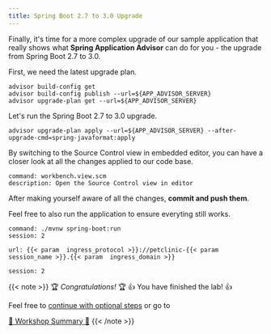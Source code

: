 ```yaml
---
title: Spring Boot 2.7 to 3.0 Upgrade
---
```


Finally, it's time for a more complex upgrade of our sample application that really shows what **Spring Application Advisor** can do for you - the upgrade from Spring Boot 2.7 to 3.0.


First, we need the latest upgrade plan.
```execute
advisor build-config get
advisor build-config publish --url=${APP_ADVISOR_SERVER}
advisor upgrade-plan get --url=${APP_ADVISOR_SERVER}
```

Let's run the Spring Boot 2.7 to 3.0 upgrade.
```execute
advisor upgrade-plan apply --url=${APP_ADVISOR_SERVER} --after-upgrade-cmd=spring-javaformat:apply
```

By switching to the Source Control view in embedded editor, you can have a closer look at all the changes applied to our code base.
```editor:execute-command
command: workbench.view.scm
description: Open the Source Control view in editor
```
After making yourself aware of all the changes, **commit and push them**.

Feel free to also run the application to ensure everyting still works.
```terminal:execute
command: ./mvnw spring-boot:run
session: 2
```
```dashboard:open-url
url: {{< param  ingress_protocol >}}://petclinic-{{< param  session_name >}}.{{< param  ingress_domain >}}
```

```terminal:interrupt
session: 2
```

{{< note >}}
🏆 *Congratulations!* 🏆
👍 You have finished the lab! 👍

Feel free to [continue with optional steps](../04-final-upgrades) or go to

[🏁 Workshop Summary 🏁](../99-workshop-summary)
{{< /note >}}
